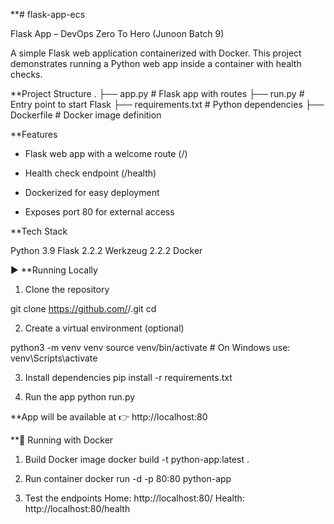 **# flask-app-ecs

Flask App – DevOps Zero To Hero (Junoon Batch 9)

A simple Flask web application containerized with Docker.
This project demonstrates running a Python web app inside a container with health checks.

**Project Structure
.
├── app.py             # Flask app with routes
├── run.py             # Entry point to start Flask
├── requirements.txt   # Python dependencies
├── Dockerfile         # Docker image definition

**Features

-  Flask web app with a welcome route (/)

-  Health check endpoint (/health)

-  Dockerized for easy deployment

-  Exposes port 80 for external access

**Tech Stack

Python 3.9
Flask 2.2.2
Werkzeug 2.2.2
Docker

▶️ **Running Locally

1. Clone the repository

git clone https://github.com/<your-username>/<your-repo>.git
cd <your-repo>

2. Create a virtual environment (optional)

python3 -m venv venv
source venv/bin/activate   # On Windows use: venv\Scripts\activate

3. Install dependencies
pip install -r requirements.txt

4. Run the app
python run.py


**App will be available at 👉 http://localhost:80


**🐳 Running with Docker

1. Build Docker image
docker build -t python-app:latest .

2. Run container
docker run -d -p 80:80 python-app

3. Test the endpoints
Home: http://localhost:80/
Health: http://localhost:80/health
